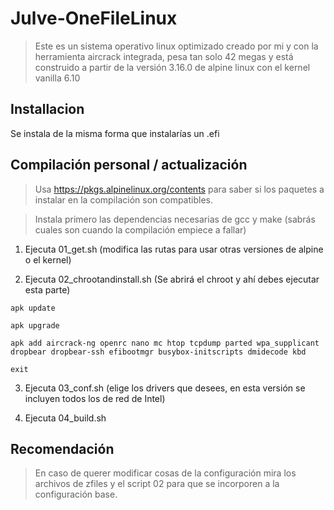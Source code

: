 # Julve-OneFileLinux
> Este es un sistema operativo linux optimizado creado por mi y con la herramienta aircrack integrada, pesa tan solo 42 megas y está construido a partir de la versión 3.16.0 de alpine linux con el kernel vanilla 6.10

## Installacion
Se instala de la misma forma que instalarías un .efi

## Compilación personal / actualización
> Usa https://pkgs.alpinelinux.org/contents para saber si los paquetes a instalar en la compilación son compatibles.

> Instala primero las dependencias necesarias de gcc y make (sabrás cuales son cuando la compilación empiece a fallar)

1. Ejecuta 01_get.sh (modifica las rutas para usar otras versiones de alpine o el kernel)

2. Ejecuta 02_chrootandinstall.sh (Se abrirá el chroot y ahí debes ejecutar esta parte)

```shell
apk update

apk upgrade

apk add aircrack-ng openrc nano mc htop tcpdump parted wpa_supplicant dropbear dropbear-ssh efibootmgr busybox-initscripts dmidecode kbd

exit
```

3. Ejecuta 03_conf.sh (elige los drivers que desees, en esta versión se incluyen todos los de red de Intel)

4. Ejecuta 04_build.sh

## Recomendación
> En caso de querer modificar cosas de la configuración mira los archivos de zfiles y el script 02 para que se incorporen a la configuración base.
